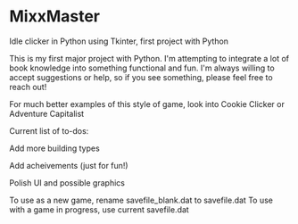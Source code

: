 # MixxMaster
Idle clicker in Python using Tkinter, first project with Python

This is my first major project with Python. I'm attempting to integrate a lot of book knowledge into something functional and fun. I'm always willing to accept suggestions or help, so if you see something, please feel free to reach out!

For much better examples of this style of game, look into Cookie Clicker or Adventure Capitalist

Current list of to-dos:

  Add more building types

  Add acheivements (just for fun!)

  Polish UI and possible graphics

To use as a new game, rename savefile_blank.dat to savefile.dat
To use with a game in progress, use current savefile.dat
